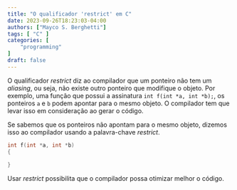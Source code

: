 ```yaml
---
title: "O qualificador 'restrict' em C"
date: 2023-09-26T18:23:03-04:00
authors: ["Mayco S. Berghetti"]
tags: [ "C" ]
categories: [
    "programming"
]
draft: false
---
```


O qualificador *restrict* diz ao compilador que um ponteiro não tem um *aliasing*, ou seja, não existe outro ponteiro que modifique o objeto. Por exemplo, uma função que possui a assinatura `int f(int *a, int *b);`, os ponteiros `a` e `b` podem apontar para o mesmo objeto. O compilador tem que levar isso em consideração ao gerar o código.

Se sabemos que os ponteiros não apontam para o mesmo objeto, dizemos isso ao compilador usando a palavra-chave *restrict*. 

```c
int f(int *a, int *b)
{
  
}
```

Usar *restrict* possibilita que o compilador possa otimizar melhor o código.
<!--stackedit_data:
eyJoaXN0b3J5IjpbODMxMDgwMDIsLTEzMDc5NDM3NzgsMTg1MD
k5MDI0NCwtNjAxNjY5Njk0XX0=
-->